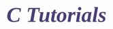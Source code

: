 <h1 style="text-align:center; font-size:360%; font-family:verdana;color:#4A3E76;"><em>C Tutorials</em></h1>

